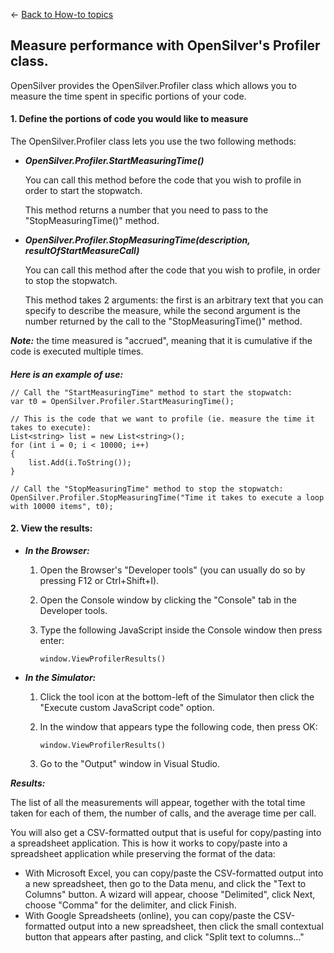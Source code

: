 ← [Back to How-to topics](/docs/9/93) 

## Measure performance with OpenSilver's Profiler class.

OpenSilver provides the OpenSilver.Profiler class which allows you to measure the time spent in specific portions of your code.

#### 1. Define the portions of code you would like to measure

The OpenSilver.Profiler class lets you use the two following methods:
- ***OpenSilver.Profiler.StartMeasuringTime()***

    You can call this method before the code that you wish to profile in order to start the stopwatch.

    This method returns a number that you need to pass to the "StopMeasuringTime()" method.
- ***OpenSilver.Profiler.StopMeasuringTime(description, resultOfStartMeasureCall)***

    You can call this method after the code that you wish to profile, in order to stop the stopwatch.

    This method takes 2 arguments: the first is an arbitrary text that you can specify to describe the measure, while the second argument is the number returned by the call to the "StopMeasuringTime()" method.

***Note:*** the time measured is "accrued", meaning that it is cumulative if the code is executed multiple times.

<!--The following is to have a space before the next line.-->
####

***Here is an example of use:***

```
// Call the "StartMeasuringTime" method to start the stopwatch:
var t0 = OpenSilver.Profiler.StartMeasuringTime();

// This is the code that we want to profile (ie. measure the time it takes to execute):
List<string> list = new List<string>();
for (int i = 0; i < 10000; i++)
{
    list.Add(i.ToString());
}

// Call the "StopMeasuringTime" method to stop the stopwatch:
OpenSilver.Profiler.StopMeasuringTime("Time it takes to execute a loop with 10000 items", t0);
```

#### 2. View the results:

- ***In the Browser:***
    1. Open the Browser's "Developer tools" (you can usually do so by pressing F12 or Ctrl+Shift+I).

    2. Open the Console window by clicking the "Console" tab in the Developer tools.

    3. Type the following JavaScript inside the Console window then press enter:
        ```
        window.ViewProfilerResults()
        ```
- ***In the Simulator:***

    1. Click the tool icon at the bottom-left of the Simulator then click the "Execute custom JavaScript code" option.

    2. In the window that appears type the following code, then press OK:
        ```
        window.ViewProfilerResults()
        ```

    3. Go to the "Output" window in Visual Studio.


***Results:***

 The list of all the measurements will appear, together with the total time taken for each of them, the number of calls, and the average time per call.

You will also get a CSV-formatted output that is useful for copy/pasting into a spreadsheet application. This is how it works to copy/paste into a spreadsheet application while preserving the format of the data:

- With Microsoft Excel, you can copy/paste the CSV-formatted output into a new spreadsheet, then go to the Data menu, and click the "Text to Columns" button. A wizard will appear, choose "Delimited", click Next, choose "Comma" for the delimiter, and click Finish.
- With Google Spreadsheets (online), you can copy/paste the CSV-formatted output into a new spreadsheet, then click the small contextual button that appears after pasting, and click "Split text to columns..."